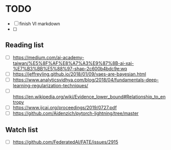 # TODO
- [ ] finish VI markdown
- [ ] 
## Reading list
- [ ] https://medium.com/ai-academy-taiwan/%E5%8F%AF%E8%A7%A3%E9%87%8B-ai-xai-%E7%B3%BB%E5%88%97-shap-2c600b4bdc9e:wq
- [ ] https://jeffreyling.github.io/2018/01/09/vaes-are-bayesian.html
- [ ] https://www.analyticsvidhya.com/blog/2018/04/fundamentals-deep-learning-regularization-techniques/
- [ ] https://en.wikipedia.org/wiki/Evidence_lower_bound#Relationship_to_entropy
- [ ] https://www.ijcai.org/proceedings/2019/0727.pdf
- [ ] https://github.com/Aidenzich/pytorch-lightning/tree/master

## Watch list
- [ ] https://github.com/FederatedAI/FATE/issues/2915
